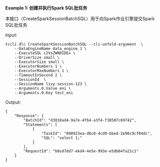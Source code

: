 **Example 1: 创建并执行Spark SQL批任务**

本接口（CreateSparkSessionBatchSQL）用于向Spark作业引擎提交Spark SQL批任务

Input: 

```
tccli dlc CreateSparkSessionBatchSQL --cli-unfold-argument  \
    --DataEngineName data_engine_1 \
    --ExecuteSQL c2VsZWN0IDE= \
    --DriverSize small \
    --ExecutorSize small \
    --ExecutorNumbers 1 \
    --ExecutorMaxNumbers 1 \
    --TimeoutInSecond 2 \
    --SessionId  \
    --SessionName livy-session-123 \
    --Arguments.0.Value eni \
    --Arguments.0.Key test_eni
```

Output: 
```
{
    "Response": {
        "BatchId": "d3018ad4-9a7e-4f64-a3f4-f38507c69742",
        "Statements": [
            {
                "TaskId": "098923ea-d6c0-4cd9-bbed-2e90c9cf04dc",
                "SQL": "select 1;"
            }
        ],
        "RequestId": "b8sd7dd7-ekd4-4e5e-993e-e5db64fa21c1"
    }
}
```

